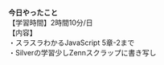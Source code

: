 **今日やったこと**<br>
【学習時間】2時間10分/日<br>
【内容】<br>
・スラスラわかるJavaScript 5章-2まで<br>
・Silverの学習少しZennスクラップに書き写し
